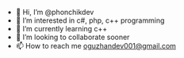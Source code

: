 - 👋 Hi, I’m @phonchikdev
- 👀 I’m interested in c#, php, c++ programming
- 🌱 I’m currently learning c++
- 💞️ I’m looking to collaborate sooner
- 📫 How to reach me oguzhandev001@gmail.com

<!---
phonchikdev/phonchikdev is a ✨ special ✨ repository because its `README.md` (this file) appears on your GitHub profile.
You can click the Preview link to take a look at your changes.
--->
